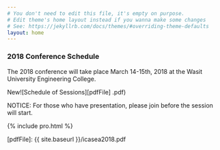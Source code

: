 ```yaml
---
# You don't need to edit this file, it's empty on purpose.
# Edit theme's home layout instead if you wanna make some changes
# See: https://jekyllrb.com/docs/themes/#overriding-theme-defaults
layout: home
---
```



### 2018 Conference Schedule
The 2018 conference will take place March 14-15th, 2018 at the Wasit University Engineering College.

New!<span class="label label-success">[Schedule of Sessions][pdfFile] .pdf)</span>

NOTICE: For those who have presentation, please join before the session will start.

{% include pro.html %}

[pdfFile]: {{ site.baseurl }}/icasea2018.pdf
